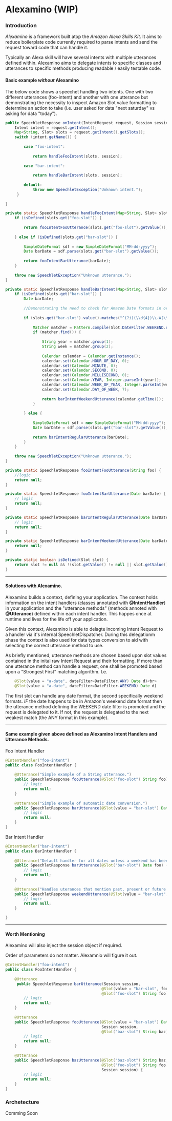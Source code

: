 # Alexamino (WIP)

### Introduction
<p><i>Alexamino</i> is a framework built atop the <i>Amazon Alexa Skills Kit</i>. It aims to reduce boilerplate code currently required to parse intents and send the request toward code that can handle it.</p>
<p>Typically an Alexa skill will have several intents with multiple utterances defined within. Alexamino aims to delegate intents to specific classes and utterances to specific methods producing readable / easily testable code. 
</p>

#### Basic example <i>without</i> Alexamino

<p>
The below code shows a speechet handling two intents. One with two different utterances (foo-intent) and another with one utterance but
demonstrating the necessity to inspect Amazon Slot value formatting to determine an action to take (i.e. user asked for data "next saturday" vs asking for data "today").
</p>

```java
public SpeechletResponse onIntent(IntentRequest request, Session session) throws SpeechletException {
    Intent intent = request.getIntent();
    Map<String, Slot> slots = request.getIntent().getSlots();
    switch (intent.getName()) {
        
        case "foo-intent":
        
            return handleFooIntent(slots, session);
        
        case "bar-intent":
            
            return handleBarIntent(slots, session);
        
        default:
            throw new SpeechletException("Unknown intent.");
     }
     
}

private static SpeechletResponse handleFooIntent(Map<String, Slot> slots, Session session) {
    if (isDefined(slots.get("foo-slot")) {
    
        return fooIntentFooUtterance(slots.get("foo-slot").getValue());
    
    } else if (isDefined(slots.get("bar-slot")) {
    
        SimpleDateFormat sdf = new SimpleDateFormat("MM-dd-yyyy");
        Date barDate = sdf.parse(slots.get("bar-slot").getValue());
        
        return fooIntentBarUtterance(barDate);
    }
    
    throw new SpeechletException("Unknown utterance.");
}

private static SpeechletResponse handleBarIntent(Map<String, Slot> slots, Session session) {
    if (isDefined(slots.get("bar-slot")) {
        Date barDate;
      
        //Demonstrating the need to check for Amazon Date formats in order to parse the dates correctly.
    
        if (slots.get("bar-slot").value().matches("^(?i)(\\d{4})\\-W(\\d{2})-WE$")) {
    
            Matcher matcher = Pattern.compile(Slot.DateFilter.WEEKEND.regex()).matcher(utteranceDate);
            if (matcher.find()) {
             
                String year = matcher.group(1);
                String week = matcher.group(2);
    
                Calendar calendar = Calendar.getInstance();
                calendar.set(Calendar.HOUR_OF_DAY, 0);
                calendar.set(Calendar.MINUTE, 0);
                calendar.set(Calendar.SECOND, 0);
                calendar.set(Calendar.MILLISECOND, 0);
                calendar.set(Calendar.YEAR, Integer.parseInt(year));
                calendar.set(Calendar.WEEK_OF_YEAR, Integer.parseInt(week));
                calendar.set(Calendar.DAY_OF_WEEK, 7);
    
                return barIntentWeekendUtterance(calendar.getTime());
            }
            
        } else {
    
            SimpleDateFormat sdf = new SimpleDateFormat("MM-dd-yyyy");
            Date barDate = sdf.parse(slots.get("bar-slot").getValue());
            
            return barIntentRegularUtterance(barDate);
        }
    }
    
    throw new SpeechletException("Unknown utterance.");
}

private static SpeechletResponse fooIntentFooUtterance(String foo) {
    //logic
    return null;
}

private static SpeechletResponse fooIntentBarUtterance(Date barDate) {
    // logic
    return null;
}

private static SpeechletResponse barIntentRegularUtterance(Date barDate) {
    // logic
    return null;
}

private static SpeechletResponse barIntentWeekendUtterance(Date barDate) {
    return null;
}

private static boolean isDefined(Slot slot) {
    return slot != null && !(slot.getValue() != null || slot.getValue().isEmpty());
}
```

---

#### Solutions with Alexamino.
<p>
    Alexamino builds a context, defining your application. The context holds information on the intent handlers (classes annotated with <b>@IntentHandler</b>) in your application 
    and the "utterance methods" (methods annoted with <b>@Utterance</b>) defined within each intent handler. This happes once at runtime and lives for the life
    off your application. 
<p>
    Given this context, Alexamino is able to delagte incoming Intent Request to a handler via it's internal SpeechletDispatcher. During this delegationm phase the context 
    is also used for data types conversion to aid with selecting the correct utterance method to use.
</p>
<p>
    As briefly mentioned, utterance methods are chosen based upon slot values contained in the inital raw Intent Request and their formatting. If more than
    one utterance method can handle a request, one shall be promoted based upon a "Strongest First" matching algorithm. I.e.
</p>

```java
    @Slot(value = "a-date", dateFilter=DateFilter.ANY) Date d)<br>
    @Slot(value = "a-date", dateFilter=DateFilter.WEEKEND) Date d)
```
<p>
    The first slot can handle any date format, the second specifically weekend formats. <i>IF</i> the date happens to be in Amazon's weekend date format then the 
    utterance method defining the WEEKEND date filter is promoted and the request is delegated to it. If not, the request is delegated to the next weakest match (the ANY format in this example).
</p>

---

#### Same example given above defined as Alexamino Intent Handlers and Utterance Methods.
<p>
Foo Intent Handler
</p>

```java
@IntentHandler("foo-intent")
public class FooIntentHandler {
    
    @Utterance("Simple example of a String utterance.")
    public SpeechletResponse fooUtterance(@Slot("foo-slot") String foo) {
        // logic
        return null;
    }
    
    @Utterance("Simple example of automatic date conversion.")
    public SpeechletResponse barUtterance(@Slot(value = "bar-slot") Date barDate) {
        // logic
        return null;
    }
}
```

<p>
Bar Intent Handler
</p>

```java
@IntentHandler("bar-intent")
public class BarIntentHandler {
    
    @Utterance("Default handler for all dates unless a weekend has been specified.")
    public SpeechletResponse barUtterance(@Slot("bar-slot") Date foo) {
        // logic
        return null;
    }
    
    @Utterance("Handles uterances that mention past, present or future weekends.")
    public SpeechletResponse weekendUtterance(@Slot(value = "bar-slot", dateFilter = DateFilter.WEEKEND) Date weekendDate) {
        // logic
        return null;
    }

}
```
---
#### Worth Mentioning
<p>
Alexamino will also inject the session object if required.
</p>
<p>
Order of parameters do not matter. Alexamnio will figure it out.
</p>

```java
@IntentHandler("foo-intent")
public class FooIntentHandler {
    
    @Utterance
     public SpeechletResponse barUtterance(Session session,
                                          @Slot(value = "bar-slot", format="MM-dd-yyyy") Date barDate,
                                          @Slot("foo-slot") String foo) {
        // logic
        return null;
    }
    
    @Utterance
    public SpeechletResponse fooUtterance(@Slot(value = "bar-slot") Date barDate, 
                                          Session session, 
                                          @Slot("baz-slot") String baz) {
        // logic
        return null;
    }
    
    @Utterance
    public SpeechletResponse bazUtterance(@Slot("baz-slot") String baz,
                                          @Slot("foo-slot") String foo,
                                          Session session) {
        // logic
        return null;
    }
}
```

### Archetecture

Comming Soon
